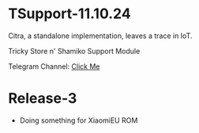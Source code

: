 # TSupport-11.10.24

Citra, a standalone implementation, leaves a trace in IoT.

Tricky Store n' Shamiko Support Module

Telegram Channel: [Click Me](https://t.me/citraintegritytrick/3)

# Release-3
- Doing something for XiaomiEU ROM